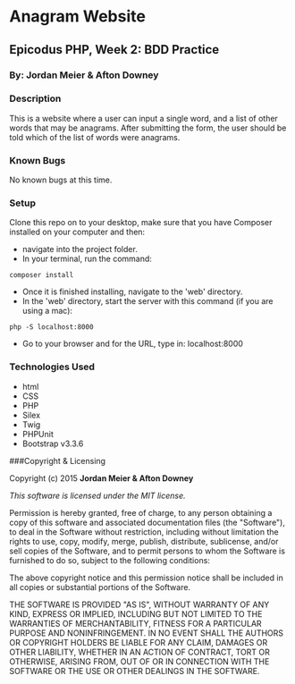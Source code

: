 # Anagram Website

## Epicodus PHP, Week 2: BDD Practice

### By: Jordan Meier & Afton Downey

### Description

This is a website where a user can input a single word, and a list of other words that may be anagrams. After submitting the form, the user should be told which of the list of words were anagrams. 


### Known Bugs

No known bugs at this time.

### Setup

Clone this repo on to your desktop, make sure that you have Composer installed on your computer and then:
* navigate into the project folder.
* In your terminal, run the command:
```shell
composer install
```
* Once it is finished installing, navigate to the 'web' directory.
* In the 'web' directory, start the server with this command (if you are using a mac):
```shell
php -S localhost:8000
```
* Go to your browser and for the URL, type in: localhost:8000


### Technologies Used
* html
* CSS
* PHP
* Silex
* Twig
* PHPUnit
* Bootstrap v3.3.6

###Copyright & Licensing

Copyright (c) 2015 **Jordan Meier & Afton Downey**

*This software is licensed under the MIT license.*

Permission is hereby granted, free of charge, to any person obtaining a copy
of this software and associated documentation files (the "Software"), to deal
in the Software without restriction, including without limitation the rights
to use, copy, modify, merge, publish, distribute, sublicense, and/or sell
copies of the Software, and to permit persons to whom the Software is
furnished to do so, subject to the following conditions:

The above copyright notice and this permission notice shall be included in
all copies or substantial portions of the Software.

THE SOFTWARE IS PROVIDED "AS IS", WITHOUT WARRANTY OF ANY KIND, EXPRESS OR
IMPLIED, INCLUDING BUT NOT LIMITED TO THE WARRANTIES OF MERCHANTABILITY,
FITNESS FOR A PARTICULAR PURPOSE AND NONINFRINGEMENT. IN NO EVENT SHALL THE
AUTHORS OR COPYRIGHT HOLDERS BE LIABLE FOR ANY CLAIM, DAMAGES OR OTHER
LIABILITY, WHETHER IN AN ACTION OF CONTRACT, TORT OR OTHERWISE, ARISING FROM,
OUT OF OR IN CONNECTION WITH THE SOFTWARE OR THE USE OR OTHER DEALINGS IN
THE SOFTWARE.
